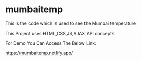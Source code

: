 # mumbaitemp

This is the code which is used to see the Mumbai temperature

This Project uses HTML,CSS,JS,AJAX,API concepts

For Demo You Can Access The Below Link:

https://mumbaitemp.netlify.app/
